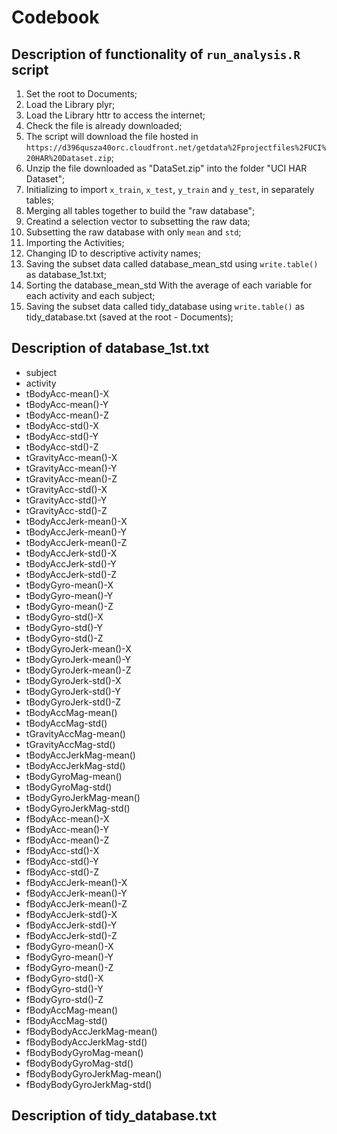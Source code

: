 # Codebook

## Description of functionality of `run_analysis.R` script

1. Set the root to Documents;
2. Load the Library plyr;
3. Load the Library httr to access the internet;
4. Check the file is already downloaded;
5. The script will download the file hosted in `https://d396qusza40orc.cloudfront.net/getdata%2Fprojectfiles%2FUCI%20HAR%20Dataset.zip`;
6. Unzip the file downloaded as "DataSet.zip" into the folder "UCI HAR Dataset";
7. Initializing to import `x_train`, `x_test`, `y_train` and  `y_test`,  in separately tables;
8. Merging all tables together to build the "raw database";
9. Creatind a selection vector to subsetting the raw data;
10. Subsetting the raw database with only `mean` and `std`;
11. Importing the Activities;
12. Changing ID to descriptive activity names;
13. Saving the subset data called database_mean_std using `write.table()` as database_1st.txt;
14. Sorting the database_mean_std With the average of each variable for each activity and each subject;
15. Saving the subset data called tidy_database using `write.table()` as tidy_database.txt (saved at the root - Documents);


## Description of database_1st.txt

* subject
* activity
* tBodyAcc-mean()-X
* tBodyAcc-mean()-Y
* tBodyAcc-mean()-Z
* tBodyAcc-std()-X
* tBodyAcc-std()-Y
* tBodyAcc-std()-Z
* tGravityAcc-mean()-X
* tGravityAcc-mean()-Y
* tGravityAcc-mean()-Z
* tGravityAcc-std()-X
* tGravityAcc-std()-Y
* tGravityAcc-std()-Z
* tBodyAccJerk-mean()-X
* tBodyAccJerk-mean()-Y
* tBodyAccJerk-mean()-Z
* tBodyAccJerk-std()-X
* tBodyAccJerk-std()-Y
* tBodyAccJerk-std()-Z
* tBodyGyro-mean()-X
* tBodyGyro-mean()-Y
* tBodyGyro-mean()-Z
* tBodyGyro-std()-X
* tBodyGyro-std()-Y
* tBodyGyro-std()-Z
* tBodyGyroJerk-mean()-X
* tBodyGyroJerk-mean()-Y
* tBodyGyroJerk-mean()-Z
* tBodyGyroJerk-std()-X
* tBodyGyroJerk-std()-Y
* tBodyGyroJerk-std()-Z
* tBodyAccMag-mean()
* tBodyAccMag-std()
* tGravityAccMag-mean()
* tGravityAccMag-std()
* tBodyAccJerkMag-mean()
* tBodyAccJerkMag-std()
* tBodyGyroMag-mean()
* tBodyGyroMag-std()
* tBodyGyroJerkMag-mean()
* tBodyGyroJerkMag-std()
* fBodyAcc-mean()-X
* fBodyAcc-mean()-Y
* fBodyAcc-mean()-Z
* fBodyAcc-std()-X
* fBodyAcc-std()-Y
* fBodyAcc-std()-Z
* fBodyAccJerk-mean()-X
* fBodyAccJerk-mean()-Y
* fBodyAccJerk-mean()-Z
* fBodyAccJerk-std()-X
* fBodyAccJerk-std()-Y
* fBodyAccJerk-std()-Z
* fBodyGyro-mean()-X
* fBodyGyro-mean()-Y
* fBodyGyro-mean()-Z
* fBodyGyro-std()-X
* fBodyGyro-std()-Y
* fBodyGyro-std()-Z
* fBodyAccMag-mean()
* fBodyAccMag-std()
* fBodyBodyAccJerkMag-mean()
* fBodyBodyAccJerkMag-std()
* fBodyBodyGyroMag-mean()
* fBodyBodyGyroMag-std()
* fBodyBodyGyroJerkMag-mean()
* fBodyBodyGyroJerkMag-std()



## Description of tidy_database.txt